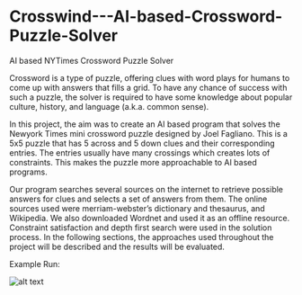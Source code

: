 # Crosswind---AI-based-Crossword-Puzzle-Solver

AI based NYTimes Crossword Puzzle Solver

Crossword is a type of puzzle, offering clues with word plays for humans to come up with answers that fills a grid. To have any chance of success with such a puzzle, the solver is required to have some knowledge about popular culture, history, and language (a.k.a. common sense).

In this project, the aim was to create an AI based program that solves the Newyork Times mini crossword puzzle designed by Joel Fagliano. This is a 5x5 puzzle that has 5 across and 5 down clues and their corresponding entries. The entries usually have many crossings which creates lots of constraints. This makes the puzzle more approachable to AI based programs.

Our program searches several sources on the internet to retrieve possible answers for clues and selects a set of answers from them. The online sources used were merriam-webster’s dictionary and thesaurus, and Wikipedia. We also downloaded Wordnet and used it as an offline resource. Constraint satisfaction and depth first search were used in the solution process. In the following sections, the approaches used throughout the project will be described and the results will be evaluated.

Example Run:

![alt text](http://url/to/img.png)
